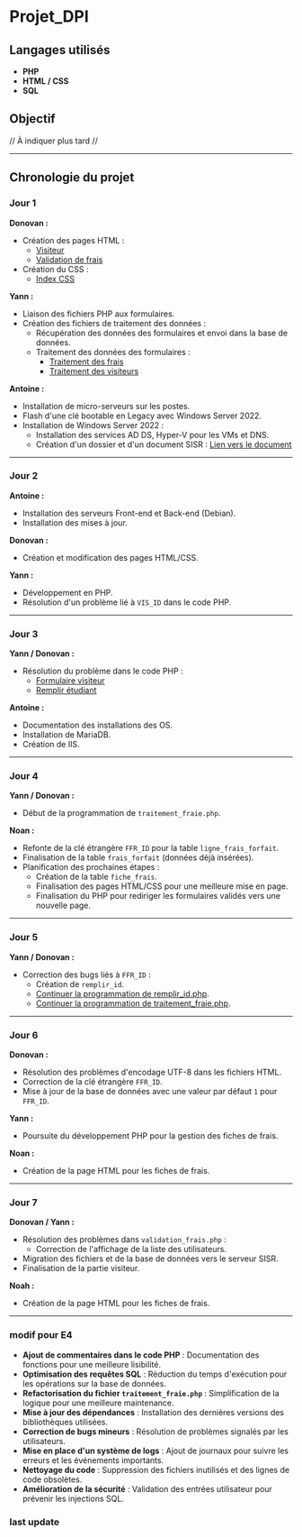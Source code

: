 # Projet_DPI

## Langages utilisés

- **PHP**
- **HTML / CSS**
- **SQL**

## Objectif

// À indiquer plus tard //

---

## Chronologie du projet

### Jour 1

**Donovan :**

- Création des pages HTML :
  - [Visiteur](https://github.com/Skream20/Projet_DPI/blob/main/page_web/web/Visiteur.html)
  - [Validation de frais](https://github.com/Skream20/Projet_DPI/blob/main/page_web/web/validation_frais.html)
- Création du CSS :
  - [Index CSS](https://github.com/Skream20/Projet_DPI/blob/main/page_web/web/index.css)

**Yann :**

- Liaison des fichiers PHP aux formulaires.
- Création des fichiers de traitement des données :
  - Récupération des données des formulaires et envoi dans la base de données.
  - Traitement des données des formulaires :
    - [Traitement des frais](https://github.com/Skream20/Projet_DPI/blob/main/page_web/web/traitement_fraie.php)
    - [Traitement des visiteurs](https://github.com/Skream20/Projet_DPI/blob/main/page_web/web/formulaire_visiteur.php)

**Antoine :**

- Installation de micro-serveurs sur les postes.
- Flash d'une clé bootable en Legacy avec Windows Server 2022.
- Installation de Windows Server 2022 :
  - Installation des services AD DS, Hyper-V pour les VMs et DNS.
  - Création d'un dossier et d'un document SISR : [Lien vers le document](https://estran.sharepoint.com/:w:/r/sites/DigitalPulseInnovation/_layouts/15/doc2.aspx?action=edit&sourcedoc=%7B40aa7ea0-d7e7-40cf-9547-585a7328d33d%7D&wdOrigin=TEAMS-WEB.teamsSdk.openFilePreview&wdExp=TEAMS-CONTROL&web=1)

---

### Jour 2

**Antoine :**

- Installation des serveurs Front-end et Back-end (Debian).
- Installation des mises à jour.

**Donovan :**

- Création et modification des pages HTML/CSS.

**Yann :**

- Développement en PHP.
- Résolution d'un problème lié à `VIS_ID` dans le code PHP.

---

### Jour 3

**Yann / Donovan :**

- Résolution du problème dans le code PHP :
  - [Formulaire visiteur](https://github.com/Skream20/Projet_DPI/blob/main/page_web/web/formulaire_visiteur.php)
  - [Remplir étudiant](https://github.com/Skream20/Projet_DPI/blob/main/page_web/web/remplirEtudiant.php)

**Antoine :**

- Documentation des installations des OS.
- Installation de MariaDB.
- Création de IIS.

---

### Jour 4

**Yann / Donovan :**

- Début de la programmation de `traitement_fraie.php`.

**Noan :**

- Refonte de la clé étrangère `FFR_ID` pour la table `ligne_frais_forfait`.
- Finalisation de la table `frais_forfait` (données déjà insérées).
- Planification des prochaines étapes :
  - Création de la table `fiche_frais`.
  - Finalisation des pages HTML/CSS pour une meilleure mise en page.
  - Finalisation du PHP pour rediriger les formulaires validés vers une nouvelle page.

---

### Jour 5

**Yann / Donovan :**

- Correction des bugs liés à `FFR_ID` :
  - Création de `remplir_id`.
  - [Continuer la programmation de remplir_id.php](https://github.com/Skream20/Projet_DPI/blob/main/page_web/web/remplir_id.php).
  - [Continuer la programmation de traitement_fraie.php](https://github.com/Skream20/Projet_DPI/blob/main/page_web/web/traitement_fraie.php).

---

### Jour 6

**Donovan :**

- Résolution des problèmes d'encodage UTF-8 dans les fichiers HTML.
- Correction de la clé étrangère `FFR_ID`.
- Mise à jour de la base de données avec une valeur par défaut `1` pour `FFR_ID`.

**Yann :**

- Poursuite du développement PHP pour la gestion des fiches de frais.

**Noan :**

- Création de la page HTML pour les fiches de frais.

---

### Jour 7

**Donovan / Yann :**

- Résolution des problèmes dans `validation_frais.php` :
  - Correction de l'affichage de la liste des utilisateurs.
- Migration des fichiers et de la base de données vers le serveur SISR.
- Finalisation de la partie visiteur.

**Noah :**

- Création de la page HTML pour les fiches de frais.

---
### modif pour E4

- **Ajout de commentaires dans le code PHP** : Documentation des fonctions pour une meilleure lisibilité.
- **Optimisation des requêtes SQL** : Réduction du temps d'exécution pour les opérations sur la base de données.
- **Refactorisation du fichier `traitement_fraie.php`** : Simplification de la logique pour une meilleure maintenance.
- **Mise à jour des dépendances** : Installation des dernières versions des bibliothèques utilisées.
- **Correction de bugs mineurs** : Résolution de problèmes signalés par les utilisateurs.
- **Mise en place d'un système de logs** : Ajout de journaux pour suivre les erreurs et les événements importants.
- **Nettoyage du code** : Suppression des fichiers inutilisés et des lignes de code obsolètes.
- **Amélioration de la sécurité** : Validation des entrées utilisateur pour prévenir les injections SQL.

### last update





